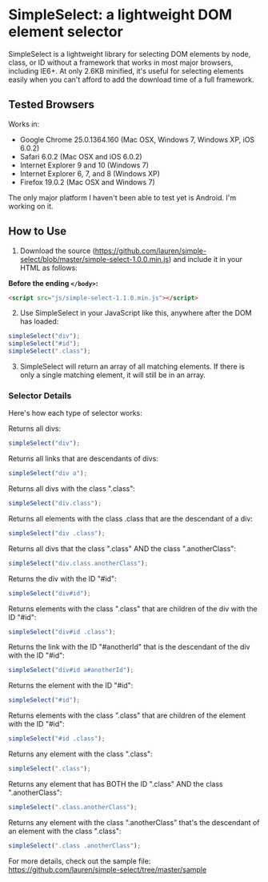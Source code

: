 SimpleSelect: a lightweight DOM element selector
=============

SimpleSelect is a lightweight library for selecting DOM elements by node, class, or ID without a framework that works in most major browsers, including IE6+. At only 2.6KB minified, it's useful for selecting elements easily when you can't afford to add the download time of a full framework.

## Tested Browsers

Works in:

* Google Chrome 25.0.1364.160 (Mac OSX, Windows 7, Windows XP, iOS 6.0.2)
* Safari 6.0.2 (Mac OSX and iOS 6.0.2)
* Internet Explorer 9 and 10 (Windows 7)
* Internet Explorer 6, 7, and 8 (Windows XP)
* Firefox 19.0.2 (Mac OSX and Windows 7)

The only major platform I haven't been able to test yet is Android. I'm working on it.

## How to Use

1) Download the source (https://github.com/lauren/simple-select/blob/master/simple-select-1.0.0.min.js) and include it in your HTML as follows:

**Before the ending `</body>`:**

```html
<script src="js/simple-select-1.1.0.min.js"></script>
```
		
2) Use SimpleSelect in your JavaScript like this, anywhere after the DOM has loaded: 

```javascript
simpleSelect("div");
simpleSelect("#id");
simpleSelect(".class");
```

3) SimpleSelect will return an array of all matching elements. If there is only a single matching element, it will still be in an array.

### Selector Details

Here's how each type of selector works:

Returns all divs:

```javascript
simpleSelect("div");
```

Returns all links that are descendants of divs:

```javascript
simpleSelect("div a");
```

Returns all divs with the class ".class":

```javascript
simpleSelect("div.class");
```

Returns all elements with the class .class that are the descendant of a div:

```javascript
simpleSelect("div .class");
```

Returns all divs that the class ".class" AND the class ".anotherClass":

```javascript
simpleSelect("div.class.anotherClass");
```

Returns the div with the ID "#id":

```javascript
simpleSelect("div#id");
```

Returns elements with the class ".class" that are children of the div with the ID "#id":

```javascript
simpleSelect("div#id .class");
```

Returns the link with the ID "#anotherId" that is the descendant of the div with the ID "#id":

```javascript
simpleSelect("div#id a#anotherId");
```

Returns the element with the ID "#id":

```javascript
simpleSelect("#id");
```

Returns elements with the class ".class" that are children of the element with the ID "#id":

```javascript
simpleSelect("#id .class");
```

Returns any element with the class ".class":

```javascript
simpleSelect(".class");
```

Returns any element that has BOTH the ID ".class" AND the class ".anotherClass":

```javascript
simpleSelect(".class.anotherClass");
```

Returns any element with the class ".anotherClass" that's the descendant of an element with the class ".class":

```javascript
simpleSelect(".class .anotherClass");
```

For more details, check out the sample file: https://github.com/lauren/simple-select/tree/master/sample